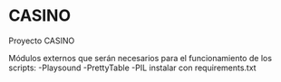 # CASINO
Proyecto CASINO

Módulos externos que serán necesarios para el funcionamiento de los scripts:
-Playsound
-PrettyTable
-PIL
instalar con requirements.txt
